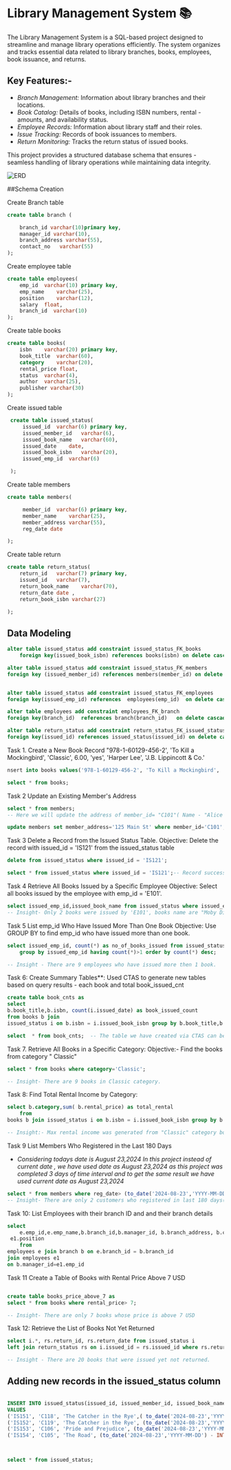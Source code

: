 
# Library Management System 📚

The Library Management System is a SQL-based project designed to streamline and manage library operations efficiently. The system organizes and tracks essential data related to library branches, books, employees, book issuance, and returns.

## Key Features:-
- *Branch Management:* Information about library branches and their locations.
- *Book Catalog:* Details of books, including ISBN numbers, rental - amounts, and availability status.
- *Employee Records:* Information about library staff and their roles.
- *Issue Tracking:* Records of book issuances to members.
- *Return Monitoring:* Tracks the return status of issued books.

This project provides a structured database schema that ensures - seamless handling of library operations while maintaining data integrity.

![ERD](https://github.com/bhupinder308/SQL-Project-Library-Management/blob/main/ER%20Diagram.png)

##Schema Creation

Create Branch table
```sql
create table branch (   

	branch_id varchar(10)primary key,
	manager_id varchar(10),
	branch_address varchar(55),
	contact_no 	 varchar(55)
);
```

Create employee table
```sql
create table employees(
	emp_id	varchar(10) primary key,
	emp_name	varchar(25),
	position	varchar(12),
	salary	float,
	branch_id  varchar(10)
);
```

Create table books
```sql
create table books(
	isbn	varchar(20) primary key,
	book_title	varchar(60),
	category	varchar(20),
	rental_price float,	
	status	varchar(4),
	author	varchar(25),
	publisher varchar(30)
);
```


Create issued table
```sql
 create table issued_status(
	 issued_id	varchar(6) primary key,
	 issued_member_id	varchar(6),
	 issued_book_name	varchar(60),
	 issued_date	date,
	 issued_book_isbn	varchar(20),
	 issued_emp_id  varchar(6)

 );
```

Create table members
```sql
create table members(

	 member_id	varchar(6) primary key,
	 member_name	varchar(25),
	 member_address	varchar(55),
	 reg_date date

);
```


Create table return 
```sql
create table return_status(
	return_id	varchar(7) primary key,
	issued_id	varchar(7),
	return_book_name	varchar(70),
	return_date	date ,
	return_book_isbn varchar(27)

);
```

## Data Modeling

```sql
alter table issued_status add constraint issued_status_FK_books 
	foreign key(issued_book_isbn) references books(isbn) on delete cascade on update cascade;  

alter table issued_status add constraint issued_status_FK_members
foreign key (issued_member_id) references members(member_id) on delete cascade on update cascade;  


alter table issued_status add constraint issued_status_FK_employees
foreign key(issued_emp_id) references  employees(emp_id)  on delete cascade on update cascade;  

alter table employees add constraint employees_FK_branch
foreign key(branch_id)  references branch(branch_id)   on delete cascade on update cascade;   

alter table return_status add constraint return_status_FK_issued_status
foreign key(issued_id) references issued_status(issued_id) on delete cascade on update cascade;
```

Task 1. 
Create a New Book Record
"978-1-60129-456-2', 'To Kill a Mockingbird', 'Classic', 6.00, 'yes', 'Harper Lee', 'J.B. Lippincott & Co.'

```sql
nsert into books values('978-1-60129-456-2', 'To Kill a Mockingbird', 'Classic', 6.00, 'yes', 'Harper Lee', 'J.B. Lippincott & Co.');

select * from books;
```

Task 2 
Update an Existing Member's Address

```sql
select * from members;
-- Here we will update the address of member_id= "C101"( Name - "Alice Johnson" ) from "123 Main St" to "125 Main St"

update members set member_address='125 Main St' where member_id='C101'; -- Address updated to "125 Main St"
```

Task 3
Delete a Record from the Issued Status Table.
Objective: Delete the record with issued_id = 'IS121' from the issued_status table

```sql
delete from issued_status where issued_id = 'IS121';

select * from issued_status where issued_id = 'IS121';-- Record successfully deleted.
```

Task 4
Retrieve All Books Issued by a Specific Employee
Objective: Select all books issued by the employee with emp_id = 'E101'.

```sql
select issued_emp_id,issued_book_name from issued_status where issued_emp_id='E101';
-- Insight- Only 2 books were issued by 'E101', books name are "Moby Dick" and "To Kill a Mockingbird"
```

Task 5
List emp_id Who Have Issued More Than One Book
Objective: Use GROUP BY to find emp_id who have issued more than one book.

```sql
select issued_emp_id, count(*) as no_of_books_issued from issued_status 
	group by issued_emp_id having count(*)>1 order by count(*) desc;

-- Insight - There are 9 employees who have issued more then 1 book.
```


Task 6: Create Summary Tables**: Used CTAS to generate new tables based on query results - each book and total book_issued_cnt

```sql
create table book_cnts as 
select 
b.book_title,b.isbn, count(i.issued_date) as book_issued_count
from books b join 
issued_status i on b.isbn = i.issued_book_isbn group by b.book_title,b.isbn order by count(i.issued_date) desc;

select  * from book_cnts;  -- The table we have created via CTAS can be accessed. 
```

Task 7. Retrieve All Books in a Specific Category:
Objective:- Find the books from category " Classic"

```sql
select * from books where category='Classic';

-- Insight- There are 9 books in Classic category.
```

Task 8: Find Total Rental Income by Category:

```sql
select b.category,sum( b.rental_price) as total_rental
	from 
books b join issued_status i on b.isbn = i.issued_book_isbn group by b.category order by sum( b.rental_price) desc;

-- Insight:- Max rental income was generated from "Classic" category books
```

Task 9 
List Members Who Registered in the Last 180 Days

- *Considering todays date is August 23,2024*
*In this project instead of current date , we have used date as August 23,2024 as this project was completed 3 days of time interval and to get the same result we have used current date as  August 23,2024*

```sql
select * from members where reg_date> (to_date('2024-08-23','YYYY-MM-DD') - INTERVAL '6 month');
-- Insight- There are only 2 customers who registered in last 180 days(6 months)
```

Task 10: 
List Employees with their branch ID and  and their branch details

```sql 
select 
	e.emp_id,e.emp_name,b.branch_id,b.manager_id, b.branch_address, b.contact_no, e1.emp_name as manager_name, 
 e1.position
	from 
employees e join branch b on e.branch_id = b.branch_id
join employees e1 
on b.manager_id=e1.emp_id
```

Task 11
Create a Table of Books with Rental Price Above 7 USD

```sql

create table books_price_above_7 as 
select * from books where rental_price> 7;

-- Insight- There are only 7 books whose price is above 7 USD
```


Task 12: Retrieve the List of Books Not Yet Returned

```sql
select i.*, rs.return_id, rs.return_date from issued_status i
left join return_status rs on i.issued_id = rs.issued_id where rs.return_date is null;

-- Insight - There are 20 books that were issued yet not returned.
```

## Adding new records in the issued_status column 

```sql

INSERT INTO issued_status(issued_id, issued_member_id, issued_book_name, issued_date, issued_book_isbn, issued_emp_id)
VALUES
('IS151', 'C118', 'The Catcher in the Rye',( to_date('2024-08-23','YYYY-MM-DD') - INTERVAL '24 days'),  '978-0-553-29698-2', 'E108'),
('IS152', 'C119', 'The Catcher in the Rye', (to_date('2024-08-23','YYYY-MM-DD') - INTERVAL '13 days'),  '978-0-553-29698-2', 'E109'),
('IS153', 'C106', 'Pride and Prejudice', (to_date('2024-08-23','YYYY-MM-DD') - INTERVAL '7 days'),  '978-0-14-143951-8', 'E107'),
('IS154', 'C105', 'The Road', (to_date('2024-08-23','YYYY-MM-DD') - INTERVAL '32 days'),  '978-0-375-50167-0', 'E101');



select * from issued_status;
```

